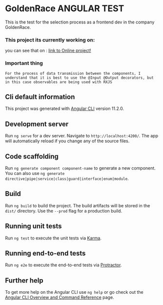 # GoldenRace ANGULAR TEST

This is the test for the selection process as a frontend dev in the company GoldenRace.

### This project its currently working on:

you can see that on : [link to Online project!](https://golden-race-lu7ssfvne-jdesignermayor.vercel.app/)

### Important thing

```
For the process of data transmission between the components, I understand that it is best to use the @Input @Output decorators, but in this case observables are being used with RXJS

```

## Cli default information

This project was generated with [Angular CLI](https://github.com/angular/angular-cli) version 11.2.0.

## Development server

Run `ng serve` for a dev server. Navigate to `http://localhost:4200/`. The app will automatically reload if you change any of the source files.

## Code scaffolding

Run `ng generate component component-name` to generate a new component. You can also use `ng generate directive|pipe|service|class|guard|interface|enum|module`.

## Build

Run `ng build` to build the project. The build artifacts will be stored in the `dist/` directory. Use the `--prod` flag for a production build.

## Running unit tests

Run `ng test` to execute the unit tests via [Karma](https://karma-runner.github.io).

## Running end-to-end tests

Run `ng e2e` to execute the end-to-end tests via [Protractor](http://www.protractortest.org/).

## Further help

To get more help on the Angular CLI use `ng help` or go check out the [Angular CLI Overview and Command Reference](https://angular.io/cli) page.
